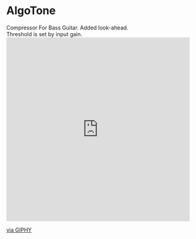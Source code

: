 # AlgoTone
Compressor For Bass Guitar. Added look-ahead. <br>
Threshold is set by input gain. 
<br><iframe src="https://giphy.com/embed/7FgI5xUhXPso6eSsi2" width="480" height="480" style="" frameBorder="0" class="giphy-embed" allowFullScreen></iframe><p><a href="https://giphy.com/stickers/7FgI5xUhXPso6eSsi2">via GIPHY</a></p>
